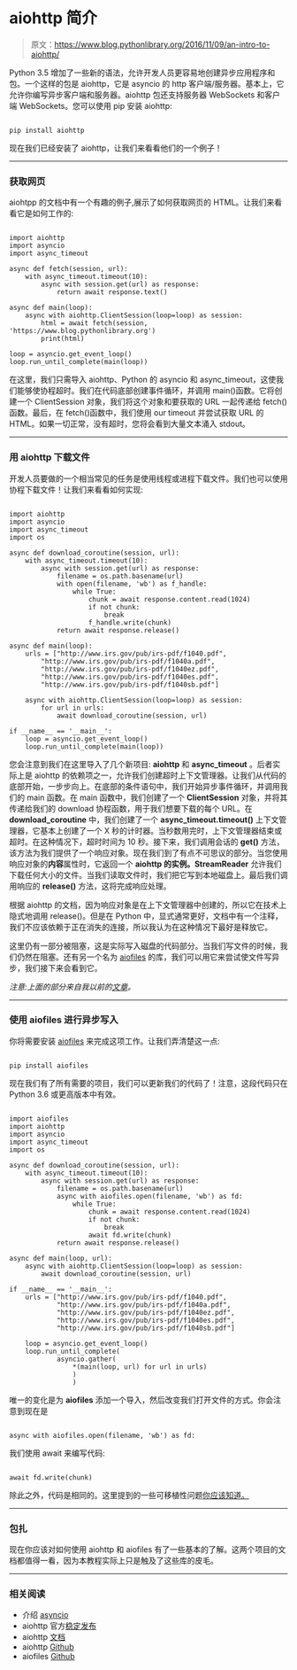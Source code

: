 # aiohttp 简介

> 原文：<https://www.blog.pythonlibrary.org/2016/11/09/an-intro-to-aiohttp/>

Python 3.5 增加了一些新的语法，允许开发人员更容易地创建异步应用程序和包。一个这样的包是 aiohttp，它是 asyncio 的 http 客户端/服务器。基本上，它允许你编写异步客户端和服务器。aiohttp 包还支持服务器 WebSockets 和客户端 WebSockets。您可以使用 pip 安装 aiohttp:

```

pip install aiohttp

```

现在我们已经安装了 aiohttp，让我们来看看他们的一个例子！

* * *

### 获取网页

aiohtpp 的文档中有一个有趣的例子,展示了如何获取网页的 HTML。让我们来看看它是如何工作的:

```

import aiohttp
import asyncio
import async_timeout

async def fetch(session, url):
    with async_timeout.timeout(10):
        async with session.get(url) as response:
            return await response.text()

async def main(loop):
    async with aiohttp.ClientSession(loop=loop) as session:
        html = await fetch(session, 'https://www.blog.pythonlibrary.org')
        print(html)

loop = asyncio.get_event_loop()
loop.run_until_complete(main(loop))

```

在这里，我们只需导入 aiohttp、Python 的 asyncio 和 async_timeout，这使我们能够使协程超时。我们在代码底部创建事件循环，并调用 main()函数。它将创建一个 ClientSession 对象，我们将这个对象和要获取的 URL 一起传递给 fetch()函数。最后，在 fetch()函数中，我们使用 our timeout 并尝试获取 URL 的 HTML。如果一切正常，没有超时，您将会看到大量文本涌入 stdout。

* * *

### 用 aiohttp 下载文件

开发人员要做的一个相当常见的任务是使用线程或进程下载文件。我们也可以使用协程下载文件！让我们来看看如何实现:

```

import aiohttp
import asyncio
import async_timeout
import os

async def download_coroutine(session, url):
    with async_timeout.timeout(10):
        async with session.get(url) as response:
            filename = os.path.basename(url)
            with open(filename, 'wb') as f_handle:
                while True:
                    chunk = await response.content.read(1024)
                    if not chunk:
                        break
                    f_handle.write(chunk)
            return await response.release()

async def main(loop):
    urls = ["http://www.irs.gov/pub/irs-pdf/f1040.pdf",
        "http://www.irs.gov/pub/irs-pdf/f1040a.pdf",
        "http://www.irs.gov/pub/irs-pdf/f1040ez.pdf",
        "http://www.irs.gov/pub/irs-pdf/f1040es.pdf",
        "http://www.irs.gov/pub/irs-pdf/f1040sb.pdf"]

    async with aiohttp.ClientSession(loop=loop) as session:
        for url in urls:
            await download_coroutine(session, url)

if __name__ == '__main__':
    loop = asyncio.get_event_loop()
    loop.run_until_complete(main(loop))

```

您会注意到我们在这里导入了几个新项目: **aiohttp** 和 **async_timeout** 。后者实际上是 aiohttp 的依赖项之一，允许我们创建超时上下文管理器。让我们从代码的底部开始，一步步向上。在底部的条件语句中，我们开始异步事件循环，并调用我们的 main 函数。在 main 函数中，我们创建了一个 **ClientSession** 对象，并将其传递给我们的 download 协程函数，用于我们想要下载的每个 URL。在 **download_coroutine** 中，我们创建了一个 **async_timeout.timeout()** 上下文管理器，它基本上创建了一个 X 秒的计时器。当秒数用完时，上下文管理器结束或超时。在这种情况下，超时时间为 10 秒。接下来，我们调用会话的 **get()** 方法，该方法为我们提供了一个响应对象。现在我们到了有点不可思议的部分。当您使用响应对象的**内容**属性时，它返回一个 **aiohttp 的实例。StreamReader** 允许我们下载任何大小的文件。当我们读取文件时，我们把它写到本地磁盘上。最后我们调用响应的 **release()** 方法，这将完成响应处理。

根据 aiohttp 的文档，因为响应对象是在上下文管理器中创建的，所以它在技术上隐式地调用 release()。但是在 Python 中，显式通常更好，文档中有一个注释，我们不应该依赖于正在消失的连接，所以我认为在这种情况下最好是释放它。

这里仍有一部分被阻塞，这是实际写入磁盘的代码部分。当我们写文件的时候，我们仍然在阻塞。还有另一个名为 [aiofiles](https://github.com/Tinche/aiofiles) 的库，我们可以用它来尝试使文件写异步，我们接下来会看到它。

*注意:上面的部分来自我以前的[文章](https://www.blog.pythonlibrary.org/2016/07/26/python-3-an-intro-to-asyncio/)。*

* * *

### 使用 aiofiles 进行异步写入

你将需要安装 [aiofiles](https://github.com/Tinche/aiofiles) 来完成这项工作。让我们弄清楚这一点:

```

pip install aiofiles

```

现在我们有了所有需要的项目，我们可以更新我们的代码了！注意，这段代码只在 Python 3.6 或更高版本中有效。

```

import aiofiles
import aiohttp
import asyncio
import async_timeout
import os

async def download_coroutine(session, url):
    with async_timeout.timeout(10):
        async with session.get(url) as response:
            filename = os.path.basename(url)
            async with aiofiles.open(filename, 'wb') as fd:
                while True:
                    chunk = await response.content.read(1024)
                    if not chunk:
                        break
                    await fd.write(chunk)
            return await response.release()

async def main(loop, url):
    async with aiohttp.ClientSession(loop=loop) as session:
        await download_coroutine(session, url)

if __name__ == '__main__':
    urls = ["http://www.irs.gov/pub/irs-pdf/f1040.pdf",
            "http://www.irs.gov/pub/irs-pdf/f1040a.pdf",
            "http://www.irs.gov/pub/irs-pdf/f1040ez.pdf",
            "http://www.irs.gov/pub/irs-pdf/f1040es.pdf",
            "http://www.irs.gov/pub/irs-pdf/f1040sb.pdf"]

    loop = asyncio.get_event_loop()
    loop.run_until_complete(
            asyncio.gather(
                *(main(loop, url) for url in urls)
                )
                )

```

唯一的变化是为 **aiofiles** 添加一个导入，然后改变我们打开文件的方式。你会注意到现在是

```

async with aiofiles.open(filename, 'wb') as fd:

```

我们使用 await 来编写代码:

```

await fd.write(chunk)

```

除此之外，代码是相同的。这里提到的一些可移植性问题[你应该知道。](https://github.com/python/asyncio/wiki/ThirdParty#filesystem)

* * *

### 包扎

现在你应该对如何使用 aiohttp 和 aiofiles 有了一些基本的了解。这两个项目的文档都值得一看，因为本教程实际上只是触及了这些库的皮毛。

* * *

### 相关阅读

*   介绍 [asyncio](https://www.blog.pythonlibrary.org/2016/07/26/python-3-an-intro-to-asyncio/)
*   aiohttp 官方[稳定发布](https://www.reddit.com/r/Python/comments/53ohlv/aiohttp_10_the_first_officially_stable_release/)
*   aiohttp [文档](http://aiohttp.readthedocs.io/en/stable/)
*   aiohttp [Github](https://github.com/KeepSafe/aiohttp)
*   aiofiles [Github](https://github.com/Tinche/aiofiles)